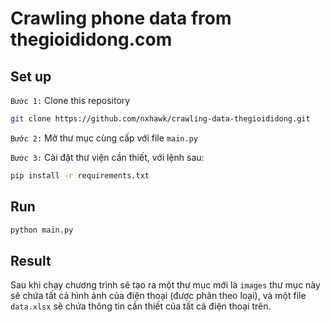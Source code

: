 # Crawling phone data from thegioididong.com

## Set up

`Bước 1:` Clone this repository
```bash
git clone https://github.com/nxhawk/crawling-data-thegioididong.git
```

`Bước 2:` Mở thư mục cùng cấp với file `main.py`

`Bước 3:` Cài đặt thư viện cần thiết, với lệnh sau:
```bash
pip install -r requirements.txt
```

## Run
```bash
python main.py
```

## Result
Sau khi chạy chương trình sẽ tạo ra một thư mục mới là `images` thư mục này sẽ chứa tất cả hình ảnh của điện thoại (được phân theo loại), và một file `data.xlsx` sẽ chứa thông tin cần thiết của tất cả điện thoại trên.
